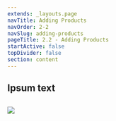 ```yaml
---
extends: _layouts.page
navTitle: Adding Products
navOrder: 2-2
navSlug: adding-products
pageTitle: 2.2 - Adding Products
startActive: false
topDivider: false
section: content
---
```


<h2>Ipsum text<h2>

<img src="https://emergingpayments.org/wp-content/uploads/2017/11/landscape-2.jpeg" class="img-fluid">

